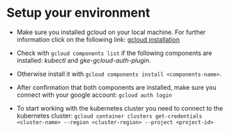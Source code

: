 # Setup your environment

- Make sure you installed gcloud on your local machine. For further information click on the following link: [gcloud installation](https://cloud.google.com/sdk/docs/install?hl=de#deb)

- Check with ```gcloud components list``` if the following components are installed: *kubectl* and *gke-gcloud-auth-plugin*. 

- Otherwise install it with ```gcloud components install <components-name>```. 

- After confirmation that both components are installed, make sure you connect with your google account: ```gcloud auth login```

- To start working with the kubernetes cluster you need to connect to the kubernetes cluster: ```gcloud container clusters get-credentials <cluster-name> --region <cluster-region> --project <project-id>```